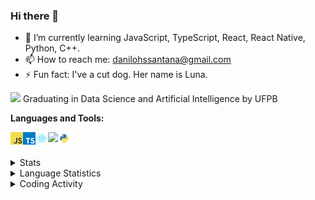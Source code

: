 ### Hi there 👋

- 🌱 I’m currently learning JavaScript, TypeScript, React, React Native, Python, C++.
- 📫 How to reach me: danilohssantana@gmail.com
- ⚡ Fun fact: I've a cut dog. Her name is Luna.

<img width="18" src="https://www.ufpb.br/ufpb/image-base/logo-ufpb-dark.png"> Graduating in Data Science and Artificial Intelligence by UFPB

**Languages and Tools:**

<div style="display: flex; width: 100%; align: center;">
  <div>
    <img height="20" src="https://raw.githubusercontent.com/github/explore/80688e429a7d4ef2fca1e82350fe8e3517d3494d/topics/javascript/javascript.png">
  </div>
  <div>
    <img height="20" src="https://raw.githubusercontent.com/github/explore/80688e429a7d4ef2fca1e82350fe8e3517d3494d/topics/typescript/typescript.png">
  </div>
  <div>
    <img height="20" src="https://raw.githubusercontent.com/github/explore/80688e429a7d4ef2fca1e82350fe8e3517d3494d/topics/react/react.png">
  </div>
  <div>
    <img height="20" src="https://upload.wikimedia.org/wikipedia/commons/thumb/1/18/ISO_C%2B%2B_Logo.svg/1200px-ISO_C%2B%2B_Logo.svg.png">
  </div>
  <div>
    <img height="20" src="https://raw.githubusercontent.com/github/explore/80688e429a7d4ef2fca1e82350fe8e3517d3494d/topics/python/python.png">
  </div>
</div>
<br/>


<details>
  <summary>
   Stats
  </summary></br>
   <div style="display: flex">
<a href="https://github.com/danhenriquex/github-readme-stats">
  <img align="center" width="400px" src="https://github-readme-stats.vercel.app/api?include_all_commits=true&username=danhenriquex&count_private=true&show_icons=true&theme=tokyonight" />
</a>
  <br><br/>
<a href="https://github.com/anuraghazra/github-readme-stats">
  <img align="center" width="400px" src="https://github-readme-stats.vercel.app/api/top-langs/?username=danhenriquex&layout=compact&theme=tokyonight" />
</a>

</div>

<br/>
</details>



<details>
  <summary>
    Language Statistics
  </summary></br>
  
  <img src="https://wakatime.com/share/@danilohenriquexx/f3cf393d-b28c-4060-91da-746ae5d40e3a.svg" height="400" style="border-radius: 10px"/>
  
  </details>
  
 <details>
  <summary>
    Coding Activity
  </summary>
  <img src="https://wakatime.com/share/@danilohenriquexx/214a6c4e-3cdc-4699-9594-0b311c2d8743.svg" height="400"  style="border-radius: 10px"/>
  </details>



